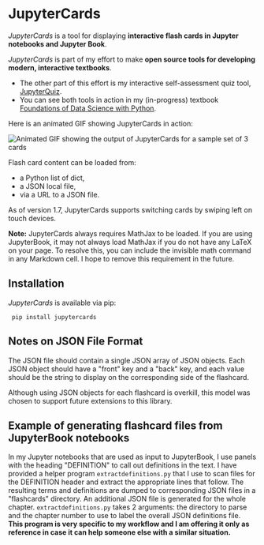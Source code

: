 
# JupyterCards
*JupyterCards* is a tool for displaying **interactive flash cards in Jupyter notebooks and Jupyter Book**. 

*JupyterCards* is part of my effort to make **open source tools for developing modern, interactive textbooks**.
* The other part of this effort is my interactive self-assessment quiz tool, 
[JupyterQuiz](https://github.com/jmshea/jupyterquiz).  
* You can see both tools in action in my 
(in-progress) textbook [Foundations of Data Science with Python](https://jmshea.github.io/Foundations-of-Data-Science-with-Python/).

Here is an animated GIF showing JupyterCards in action:

![Animated GIF showing the output of JupyterCards for a sample set of 3 cards](flashcards.gif)

Flash card content can be loaded from:
* a Python list of dict,
* a JSON local file,
* via a URL to a JSON file.

As of version 1.7, JupyterCards supports switching cards by swiping left on touch devices. 

**Note:** JupyterCards always requires MathJax to be loaded. If you are using JupyterBook,
it may not always load MathJax if you do not have any LaTeX on your page. To resolve this, 
you can include the invisible math command $\,\!$ in any Markdown cell. I hope to remove
this requirement in the future.


## Installation 

*JupyterCards* is available via pip:

``` pip install jupytercards```


## Notes on JSON File Format
The JSON file should contain a single JSON array of JSON objects. Each JSON object should have a "front"
key and a "back" key, and each value should be the string to display on the corresponding side of the 
flashcard. 

Although using JSON objects for each flashcard is overkill, this model was
chosen to support future extensions to this library.

## Example of generating flashcard files from JupyterBook notebooks

In my Jupyter notebooks that are used as input to JupyterBook, I use panels with
the heading "DEFINITION" to call out definitions in the text. I have provided a
helper program `extractdefinitions.py` that I use to scan files for the
DEFINITION header and extract the appropriate lines that follow. The resulting
terms and definitions are dumped to corresponding JSON files in a "flashcards"
directory. An additional JSON file is generated for the whole chapter.
`extractdefinitions.py` takes 2 arguments: the directory to parse and the
chapter number to use to label the overall JSON definitions file. **This program
is very specific to my workflow and I am offering it only as reference in case
it can help someone else with a similar situation.**
